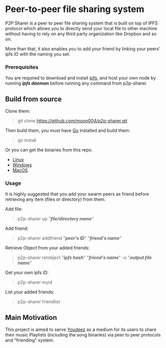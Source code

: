 # Peer-to-peer file sharing system

P2P Sharer is a peer to peer file sharing system that is built on top of IPFS protocol which allows you to directly send your local file to other machine without having to rely on any third party organization like Dropbox and so on.

More than that, it also enables you to add your friend by linking your peers' ipfs ID with the naming you set.

### Prerequisites
You are required to download and install [ipfs](https://docs.ipfs.io/introduction/install/#installing-from-a-prebuilt-package), and host your own node by running ***ipfs daemon*** before running any command from p2p-sharer.

## Build from source
Clone them:
>git clone https://github.com/moon004/p2p-sharer.git

Then build them, you must have [Go](https://golang.org/dl/) installed and build them:
>go install

Or you can get the binaries from this repo.
- [Linux](https://github.com/moon004/p2p-sharer/blob/master/bin/linux/p2p-sharer)
- [Windows](https://github.com/moon004/p2p-sharer/blob/master/bin/windows/p2p-sharer.exe)
- [MacOS](https://github.com/moon004/p2p-sharer/blob/master/bin/macOS/p2p-sharer)

### Usage
It is highly suggested that you add your swarm peers as friend before retrieving any item (files or directory) from them.

Add file:
>p2p-sharer up "***file/directory name***"

Add friend:
>p2p-sharer addfriend "***peer's ID***" "***friend's name***"

Retrieve Object from your added friends:
>p2p-sharer retobject "***ipfs hash***" "***friend's name***" -o "***output file name***"

Get your own ipfs ID:
>p2p-sharer myid

List your added friends:
>p2p-sharer friendlist

## Main Motivation

This project is aimed to serve [Youdeez](https://github.com/moon004/YouDeez) as a medium for its users to share their music Playlists (including the song binaries) via peer to peer protocols and "friending" system.
